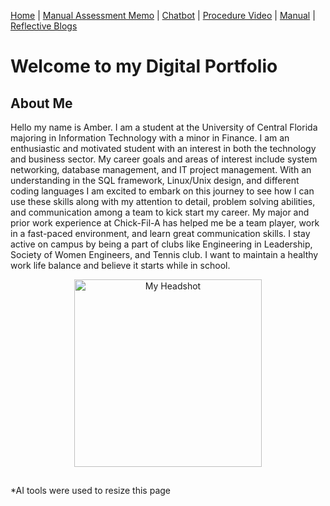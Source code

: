 [Home](index.md) | [Manual Assessment Memo](manual_assessment_memo.md) | [Chatbot](chatbot.md) | [Procedure Video](procedure_video.md) | [Manual](manual.md) | [Reflective Blogs](reflective_blogs.md) 

# Welcome to my Digital Portfolio 

## About Me 
Hello my name is Amber. I am a student at the University of Central Florida majoring in Information Technology with a minor in Finance. I am an enthusiastic and motivated student with an interest in both the technology and business sector. My career goals and areas of interest include system networking, database management, and IT project management. With an understanding in the SQL framework, Linux/Unix design, and different coding languages I am excited to embark on this journey to see how I can use these skills along with my attention to detail, problem solving abilities, and communication among a team to kick start my career. My major and prior work experience at Chick-Fil-A has helped me be a team player, work in a fast-paced environment, and learn great communication skills. I stay active on campus by being a part of clubs like Engineering in Leadership, Society of Women Engineers, and Tennis club. I want to maintain a healthy work life balance and believe it starts while in school. 



<div align="center">
  <img src="Headshot.jpg" alt="My Headshot" width="300">
</div>



## 
*AI tools were used to resize this page 


